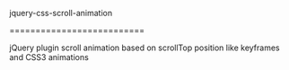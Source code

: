 jquery-css-scroll-animation

==========================

jQuery plugin scroll animation based on scrollTop position like keyframes and CSS3 animations
